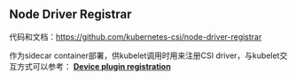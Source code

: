 


## Node Driver Registrar
代码和文档：https://github.com/kubernetes-csi/node-driver-registrar

作为sidecar container部署，供kubelet调用时用来注册CSI driver，与kubelet交互方式可以参考： **[Device plugin registration](https://kubernetes.io/docs/concepts/extend-kubernetes/compute-storage-net/device-plugins/#device-plugin-registration)**





